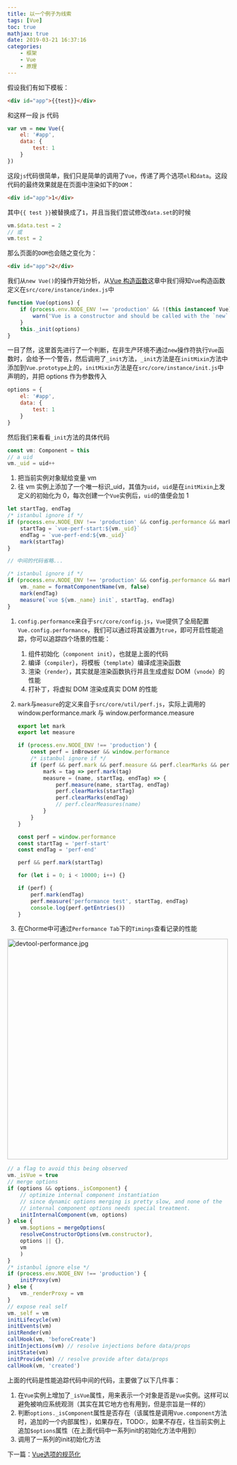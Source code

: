 ```yaml
---
title: 以一个例子为线索
tags: [Vue]
toc: true
mathjax: true
date: 2019-03-21 16:37:16
categories:
    - 框架
    - Vue
    - 原理
---
```


假设我们有如下模板：

```html
<div id="app">{{test}}</div>
```

和这样一段 js 代码

```javascript
var vm = new Vue({
    el: '#app',
    data: {
        test: 1
    }
})
```

这段`js`代码很简单，我们只是简单的调用了`Vue`，传递了两个选项`el`和`data`。这段代码的最终效果就是在页面中渲染如下的`DOM`：

```html
<div id="app">1</div>
```

其中`{{ test }}`被替换成了`1`，并且当我们尝试修改`data.set`的时候

```javascript
vm.$data.test = 2
// 或
vm.test = 2
```

那么页面的`DOM`也会随之变化为：

```html
<div id="app">2</div>
```

我们从`new Vue()`的操作开始分析，从[Vue 构造函数](/2019/03/20/Vue构造函数.html)这章中我们得知`Vue`构造函数定义在`src/core/instance/index.js`中

```javascript
function Vue(options) {
    if (process.env.NODE_ENV !== 'production' && !(this instanceof Vue)) {
        warn('Vue is a constructor and should be called with the `new` keyword')
    }
    this._init(options)
}
```

一目了然，这里首先进行了一个判断，在非生产环境不通过`new`操作符执行`Vue`函数时，会给予一个警告，然后调用了`_init`方法，`_init`方法是在`initMixin`方法中添加到`Vue.prototype`上的，`initMixin`方法是在`src/core/instance/init.js`中声明的，并把 options 作为参数传入

```javascript
options = {
    el: '#app',
    data: {
        test: 1
    }
}
```

然后我们来看看`_init`方法的具体代码

```javascript
const vm: Component = this
// a uid
vm._uid = uid++
```

1. 把当前实例对象赋给变量 vm
2. 往 vm 实例上添加了一个唯一标识\_uid，其值为`uid`，`uid`是在`initMixin`上发定义的初始化为 0，每次创建一个`Vue`实例后，`uid`的值便会加 1

```javascript 性能追踪代码
let startTag, endTag
/* istanbul ignore if */
if (process.env.NODE_ENV !== 'production' && config.performance && mark) {
    startTag = `vue-perf-start:${vm._uid}`
    endTag = `vue-perf-end:${vm._uid}`
    mark(startTag)
}

// 中间的代码省略...

/* istanbul ignore if */
if (process.env.NODE_ENV !== 'production' && config.performance && mark) {
    vm._name = formatComponentName(vm, false)
    mark(endTag)
    measure(`vue ${vm._name} init`, startTag, endTag)
}
```

1. `config.performance`来自于`src/core/config.js`，`Vue`提供了全局配置`Vue.config.performance`，我们可以通过将其设置为`true`，即可开启性能追踪，你可以追踪四个场景的性能：
    1. 组件初始化（`component init`），也就是上面的代码
    2. 编译（`compiler`），将模板（`template`）编译成渲染函数
    3. 渲染（`render`），其实就是渲染函数执行并且生成虚拟 DOM（`vnode`）的性能
    4. 打补丁，将虚拟 DOM 渲染成真实 DOM 的性能
2. `mark`与`measure`的定义来自于`src/core/util/perf.js`，实际上调用的 window.performance.mark 与 window.performance.measure

    ```javascript src/core/util/perf.js
    export let mark
    export let measure

    if (process.env.NODE_ENV !== 'production') {
        const perf = inBrowser && window.performance
        /* istanbul ignore if */
        if (perf && perf.mark && perf.measure && perf.clearMarks && perf.clearMeasures) {
            mark = tag => perf.mark(tag)
            measure = (name, startTag, endTag) => {
                perf.measure(name, startTag, endTag)
                perf.clearMarks(startTag)
                perf.clearMarks(endTag)
                // perf.clearMeasures(name)
            }
        }
    }
    ```

    ```javascript window.performance demo
    const perf = window.performance
    const startTag = 'perf-start'
    const endTag = 'perf-end'

    perf && perf.mark(startTag)

    for (let i = 0; i < 10000; i++) {}

    if (perf) {
        perf.mark(endTag)
        perf.measure('performance test', startTag, endTag)
        console.log(perf.getEntries())
    }
    ```

3. 在Chorme中可通过`Performance Tab`下的`Timings`查看记录的性能

  <img src="/assets/vue/theory/devtool-performance.jpg" width="500" title="View Performance Record By Chrome Devtool" alt="devtool-performance.jpg"/>

```javascript 性能追踪中间的代码
// a flag to avoid this being observed
vm._isVue = true
// merge options
if (options && options._isComponent) {
    // optimize internal component instantiation
    // since dynamic options merging is pretty slow, and none of the
    // internal component options needs special treatment.
    initInternalComponent(vm, options)
} else {
    vm.$options = mergeOptions(
    resolveConstructorOptions(vm.constructor),
    options || {},
    vm
    )
}
/* istanbul ignore else */
if (process.env.NODE_ENV !== 'production') {
    initProxy(vm)
} else {
    vm._renderProxy = vm
}
// expose real self
vm._self = vm
initLifecycle(vm)
initEvents(vm)
initRender(vm)
callHook(vm, 'beforeCreate')
initInjections(vm) // resolve injections before data/props
initState(vm)
initProvide(vm) // resolve provide after data/props
callHook(vm, 'created')
```

上面的代码是性能追踪代码中间的代码，主要做了以下几件事：

1. 在`Vue`实例上增加了`_isVue`属性，用来表示一个对象是否是`Vue`实例。这样可以避免被响应系统观测（其实在其它地方也有用到，但是宗旨是一样的）
2. 判断`options._isComponent`属性是否存在（该属性是调用`Vue.component`方法时，追加的一个内部属性），如果存在，TODO:，如果不存在，往当前实例上追加`$options`属性（在上面代码中一系列init的初始化方法中用到）
3. 调用了一系列的init初始化方法

下一篇：[Vue选项的规范化](/2019/03/26/Vue选项的规范化.html)